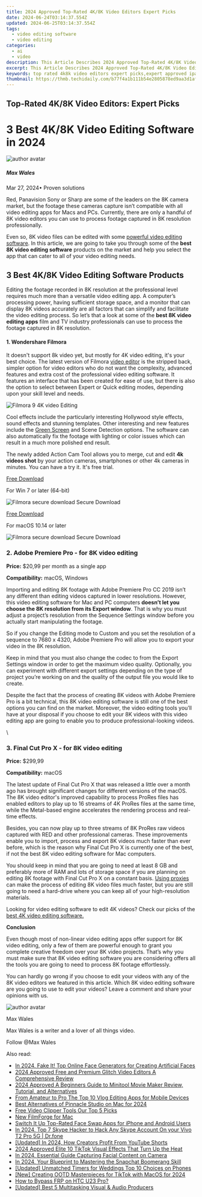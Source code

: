 ```yaml
---
title: 2024 Approved Top-Rated 4K/8K Video Editors Expert Picks
date: 2024-06-24T03:14:37.554Z
updated: 2024-06-25T03:14:37.554Z
tags: 
  - video editing software
  - video editing
categories: 
  - ai
  - video
description: This Article Describes 2024 Approved Top-Rated 4K/8K Video Editors Expert Picks
excerpt: This Article Describes 2024 Approved Top-Rated 4K/8K Video Editors Expert Picks
keywords: top rated 4k8k video editors expert picks,expert approved ipad video editors top 5 for,expert approved 4k video editing solutions,expert approved video editing tools and apps,ai animation ai animation top rated 4k8k video editors expert picks,ai animation top rated 4k8k video editors expert picks,top rated mp4 video property editors
thumbnail: https://thmb.techidaily.com/b77f4a1b111b54e2805878ed9aa3d1afc9409a9f5cc36ff257194dcf6821d1ac.jpg
---
```


## Top-Rated 4K/8K Video Editors: Expert Picks

# 3 Best 4K/8K Video Editing Software in 2024

![author avatar](https://images.wondershare.com/filmora/article-images/max-wales-author.jpg)

##### Max Wales

 Mar 27, 2024• Proven solutions

Red, Panavision Sony or Sharp are some of the leaders on the 8K camera market, but the footage these cameras capture isn’t compatible with all video editing apps for Macs and PCs. Currently, there are only a handful of 8K video editors you can use to process footage captured in 8K resolution professionally.

Even so, 8K video files can be edited with some [powerful video editing software](https://tools.techidaily.com/wondershare/filmora/download/). In this article, we are going to take you through some of the **best 8K video editing software** products on the market and help you select the app that can cater to all of your video editing needs.

## 3 Best 4K/8K Video Editing Software Products

Editing the footage recorded in 8K resolution at the professional level requires much more than a versatile video editing app. A computer’s processing power, having sufficient storage space, and a monitor that can display 8K videos accurately are all factors that can simplify and facilitate the video editing process. So let’s that a look at some of the **best 8K video editing apps** film and TV industry professionals can use to process the footage captured in 8K resolution.

#### 1\. Wondershare Filmora

It doesn't support 8k video yet, but mostly for 4K video editing, it's your best choice. The latest version of Filmora [video editor](https://tools.techidaily.com/wondershare/filmora/download/) is the stripped back, simpler option for video editors who do not want the complexity, advanced features and extra cost of the professional video editing software. It features an interface that has been created for ease of use, but there is also the option to select between Expert or Quick editing modes, depending upon your skill level and needs.

![Filmora 9  4K video Editing](https://images.wondershare.com/filmora/article-images/start-filmora9-editing.jpg)

Cool effects include the particularly interesting Hollywood style effects, sound effects and stunning templates. Other interesting and new features include the [Green Screen](https://tools.techidaily.com/wondershare/filmora/download/) and Scene Detection options. The software can also automatically fix the footage with lighting or color issues which can result in a much more polished end result.

The newly added Action Cam Tool allows you to merge, cut and edit **4k videos shot** by your action cameras, smartphones or other 4k cameras in minutes. You can have a try it. It's free trial.

[Free Download](https://tools.techidaily.com/wondershare/filmora/download/)

For Win 7 or later (64-bit)

![Filmora secure download](https://images.wondershare.com/filmora/images/store/secure.png) Secure Download

[Free Download](https://tools.techidaily.com/wondershare/filmora/download/)

For macOS 10.14 or later

![Filmora secure download](https://images.wondershare.com/filmora/images/store/secure.png) Secure Download

### 2\. Adobe Premiere Pro - for 8K video editing

**Price:** $20,99 per month as a single app

**Compatibility:** macOS, Windows

Importing and editing 8K footage with Adobe Premiere Pro CC 2019 isn’t any different than editing videos captured in lower resolutions. However, this video editing software for Mac and PC computers **doesn’t let you choose the 8K resolution from its Export window**. That is why you must adjust a project’s resolution from the Sequence Settings window before you actually start manipulating the footage.

So if you change the Editing mode to Custom and you set the resolution of a sequence to 7680 x 4320, Adobe Premiere Pro will allow you to export your video in the 8K resolution.

Keep in mind that you must also change the codec to  from the Export Settings window in order to get the maximum video quality. Optionally, you can experiment with different export settings depending on the type of project you’re working on and the quality of the output file you would like to create.

Despite the fact that the process of creating 8K videos with Adobe Premiere Pro is a bit technical, this 8K video editing software is still one of the best options you can find on the market. Moreover, the video editing tools you’ll have at your disposal if you choose to edit your 8K videos with this video editing app are going to enable you to produce professional-looking videos.

\\

### 3\. Final Cut Pro X - for 8K video editing

**Price:** $299,99

**Compatibility:** macOS

The latest update of Final Cut Pro X that was released a little over a month ago has brought significant changes for different versions of the macOS. The 8K video editor's improved capability to process ProRes files has enabled editors to play up to 16 streams of 4K ProRes files at the same time, while the Metal-based engine accelerates the rendering process and real-time effects.

Besides, you can now play up to three streams of 8K ProRes raw videos captured with RED and other professional cameras. These improvements enable you to import, process and export 8K videos much faster than ever before, which is the reason why Final Cut Pro X is currently one of the best, if not the best 8K video editing software for Mac computers.

You should keep in mind that you are going to need at least 8 GB and preferably more of RAM and lots of storage space if you are planning on editing 8K footage with Final Cut Pro X on a constant basis. [Using proxies](https://tools.techidaily.com/wondershare/filmora/download/) can make the process of editing 8K video files much faster, but you are still going to need a hard-drive where you can keep all of your high-resolution materials.

Looking for video editing software to edit 4K videos? Check our picks of the [best 4K video editing software.](https://tools.techidaily.com/wondershare/filmora/download/)

**Conclusion**

Even though most of non-linear video editing apps offer support for 8K video editing, only a few of them are powerful enough to grant you complete creative freedom over your 8K video projects. That’s why you must make sure that 8K video editing software you are considering offers all the tools you are going to need to process 8K footage effortlessly.

You can hardly go wrong if you choose to edit your videos with any of the 8K video editors we featured in this article. Which 8K video editing software are you going to use to edit your videos? Leave a comment and share your opinions with us.

![author avatar](https://images.wondershare.com/filmora/article-images/max-wales-author.jpg)

Max Wales

Max Wales is a writer and a lover of all things video.

Follow @Max Wales

<span class="atpl-alsoreadstyle">Also read:</span>
<div><ul>
<li><a href="https://ai-vdieo-software.techidaily.com/in-2024-fake-it-top-online-face-generators-for-creating-artificial-faces/"><u>In 2024, Fake It! Top Online Face Generators for Creating Artificial Faces</u></a></li>
<li><a href="https://ai-vdieo-software.techidaily.com/2024-approved-free-and-premium-glitch-video-editors-a-comprehensive-review/"><u>2024 Approved Free and Premium Glitch Video Editors A Comprehensive Review</u></a></li>
<li><a href="https://ai-vdieo-software.techidaily.com/2024-approved-a-beginners-guide-to-minitool-movie-maker-review-tutorial-and-alternatives/"><u>2024 Approved A Beginners Guide to Minitool Movie Maker Review, Tutorial, and Alternatives</u></a></li>
<li><a href="https://ai-vdieo-software.techidaily.com/from-amateur-to-pro-the-top-10-vlog-editing-apps-for-mobile-devices/"><u>From Amateur to Pro The Top 10 Vlog Editing Apps for Mobile Devices</u></a></li>
<li><a href="https://ai-vdieo-software.techidaily.com/best-alternatives-of-pinnacle-studio-on-mac-for-2024/"><u>Best Alternatives of Pinnacle Studio on Mac for 2024</u></a></li>
<li><a href="https://ai-vdieo-software.techidaily.com/free-video-clipper-tools-our-top-5-picks/"><u>Free Video Clipper Tools Our Top 5 Picks</u></a></li>
<li><a href="https://ai-vdieo-software.techidaily.com/new-filmforge-for-mac/"><u>New FilmForge for Mac</u></a></li>
<li><a href="https://ai-vdieo-software.techidaily.com/switch-it-up-top-rated-face-swap-apps-for-iphone-and-android-users/"><u>Switch It Up Top-Rated Face Swap Apps for iPhone and Android Users</u></a></li>
<li><a href="https://location-social.techidaily.com/in-2024-top-7-skype-hacker-to-hack-any-skype-account-on-your-vivo-t2-pro-5g-drfone-by-drfone-virtual-android/"><u>In 2024, Top 7 Skype Hacker to Hack Any Skype Account On your Vivo T2 Pro 5G | Dr.fone</u></a></li>
<li><a href="https://eaxpv-info.techidaily.com/updated-in-2024-how-creators-profit-from-youtube-shorts/"><u>[Updated] In 2024, How Creators Profit From YouTube Shorts</u></a></li>
<li><a href="https://tiktok-videos.techidaily.com/2024-approved-elite-10-tiktok-visual-effects-that-turn-up-the-heat/"><u>2024 Approved  Elite 10 TikTok Visual Effects That Turn Up the Heat</u></a></li>
<li><a href="https://screen-activity-recording.techidaily.com/in-2024-essential-guide-capturing-facial-content-on-camera/"><u>In 2024, Essential Guide  Capturing Facial Content on Camera</u></a></li>
<li><a href="https://snapchat-videos.techidaily.com/in-2024-your-blueprint-to-mastering-the-snapchat-boomerang-skill/"><u>In 2024, Your Blueprint to Mastering the Snapchat Boomerang Skill</u></a></li>
<li><a href="https://some-tips.techidaily.com/updated-unmatched-timers-for-weddings-top-10-choices-on-phones/"><u>[Updated] Unmatched Timers for Weddings  Top 10 Choices on Phones</u></a></li>
<li><a href="https://tiktok-video-files.techidaily.com/new-creating-ootd-masterpieces-for-tiktok-with-macos-for-2024/"><u>[New] Creating OOTD Masterpieces for TikTok with MacOS for 2024</u></a></li>
<li><a href="https://android-frp.techidaily.com/how-to-bypass-frp-on-htc-u23-pro-by-drfone-android/"><u>How to Bypass FRP on HTC U23 Pro?</u></a></li>
<li><a href="https://extra-information.techidaily.com/updated-best-5-multitasking-visual-and-audio-producers/"><u>[Updated] Best 5 Multitasking Visual & Audio Producers</u></a></li>
</ul></div>

<ins class="adsbygoogle"
      style="display:block"
      data-ad-client="ca-pub-7571918770474297"
      data-ad-slot="8358498916"
      data-ad-format="auto"
      data-full-width-responsive="true"></ins>